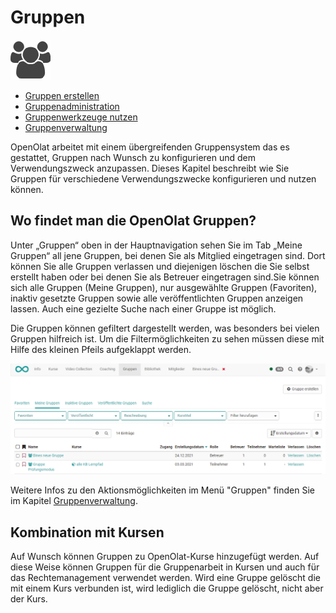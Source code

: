 # Gruppen

![](assets/group.png)

  * [Gruppen erstellen](Gruppen+erstellen.html)
  * [Gruppenadministration](Gruppenadministration.html)
  * [Gruppenwerkzeuge nutzen](Gruppenwerkzeuge+nutzen.html)
  * [Gruppenverwaltung](Gruppenverwaltung.html)

OpenOlat arbeitet mit einem übergreifenden Gruppensystem das es gestattet,
Gruppen nach Wunsch zu konfigurieren und dem Verwendungszweck anzupassen.
Dieses Kapitel beschreibt wie Sie Gruppen für verschiedene Verwendungszwecke
konfigurieren und nutzen können.

## Wo findet man die OpenOlat Gruppen?

Unter „Gruppen“ oben in der Hauptnavigation sehen Sie im Tab „Meine Gruppen“
all jene Gruppen, bei denen Sie als Mitglied eingetragen sind. Dort können Sie
alle Gruppen verlassen und diejenigen löschen die Sie selbst erstellt haben
oder bei denen Sie als Betreuer eingetragen sind.Sie können sich alle Gruppen
(Meine Gruppen), nur ausgewählte Gruppen (Favoriten), inaktiv gesetzte Gruppen
sowie alle veröffentlichten Gruppen anzeigen lassen. Auch eine gezielte Suche
nach einer Gruppe ist möglich.

Die Gruppen können gefiltert dargestellt werden, was besonders bei vielen
Gruppen hilfreich ist. Um die Filtermöglichkeiten zu sehen müssen diese mit
Hilfe des kleinen Pfeils aufgeklappt werden.

![](assets/Gruppe.png)

Weitere Infos zu den Aktionsmöglichkeiten im Menü "Gruppen" finden Sie im
Kapitel [Gruppenverwaltung](Gruppenverwaltung.html).

## Kombination mit Kursen

Auf Wunsch können Gruppen zu OpenOlat-Kurse hinzugefügt werden. Auf diese
Weise können Gruppen für die Gruppenarbeit in Kursen und auch für das
Rechtemanagement verwendet werden. Wird eine Gruppe gelöscht die mit einem
Kurs verbunden ist, wird lediglich die Gruppe gelöscht, nicht aber der Kurs.

  

